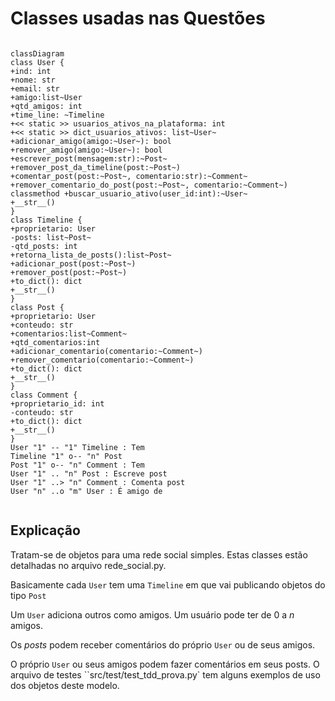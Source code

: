 # Classes usadas nas Questões

```mermaid

classDiagram
class User {
+ind: int
+nome: str
+email: str
+amigo:list~User
+qtd_amigos: int
+time_line: ~Timeline
+<< static >> usuarios_ativos_na_plataforma: int
+<< static >> dict_usuarios_ativos: list~User~
+adicionar_amigo(amigo:~User~): bool
+remover_amigo(amigo:~User~): bool
+escrever_post(mensagem:str):~Post~
+remover_post_da_timeline(post:~Post~)
+comentar_post(post:~Post~, comentario:str):~Comment~
+remover_comentario_do_post(post:~Post~, comentario:~Comment~)
classmethod +buscar_usuario_ativo(user_id:int):~User~
+__str__()
}
class Timeline {
+proprietario: User
-posts: list~Post~
-qtd_posts: int 
+retorna_lista_de_posts():list~Post~
+adicionar_post(post:~Post~)
+remover_post(post:~Post~)
+to_dict(): dict
+__str__()
}
class Post {
+proprietario: User
+conteudo: str
+comentarios:list~Comment~
+qtd_comentarios:int
+adicionar_comentario(comentario:~Comment~)
+remover_comentario(comentario:~Comment~)
+to_dict(): dict
+__str__()
}
class Comment {
+proprietario_id: int
-conteudo: str
+to_dict(): dict
+__str__()
}
User "1" -- "1" Timeline : Tem
Timeline "1" o-- "n" Post
Post "1" o-- "n" Comment : Tem
User "1" .. "n" Post : Escreve post
User "1" ..> "n" Comment : Comenta post
User "n" ..o "m" User : É amigo de 


```

## Explicação 

Tratam-se de objetos para uma rede social simples. Estas classes estão detalhadas no arquivo rede_social.py. 

Basicamente cada `User` tem uma `Timeline` em que vai publicando objetos do tipo `Post`

Um `User` adiciona outros como amigos. Um usuário pode ter de $0$ a $n$ amigos. 

Os *posts* podem receber comentários do próprio `User` ou de seus amigos. 

O próprio `User` ou seus amigos podem fazer comentários em seus posts. O arquivo de testes  ``src/test/test_tdd_prova.py` tem alguns exemplos de uso dos objetos deste modelo. 
